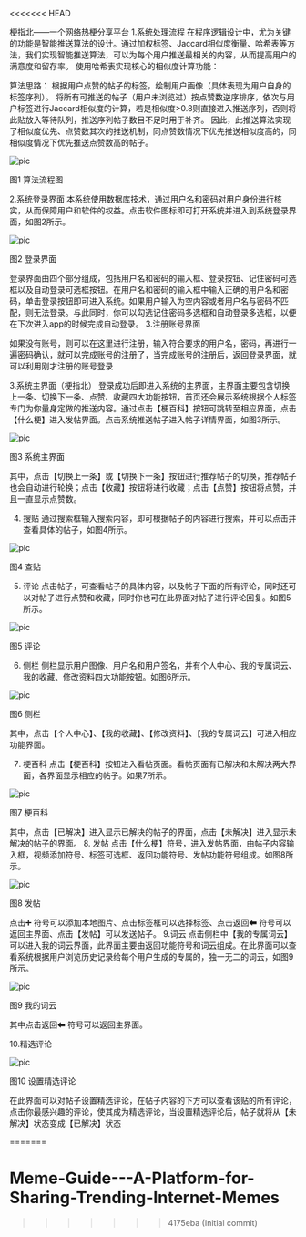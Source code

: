 <<<<<<< HEAD

梗指北——一个网络热梗分享平台
1.系统处理流程
在程序逻辑设计中，尤为关键的功能是智能推送算法的设计。通过加权标签、Jaccard相似度衡量、哈希表等方法，我们实现智能推送算法，可以为每个用户推送最相关的内容，从而提高用户的满意度和留存率。
使用哈希表实现核心的相似度计算功能：
 
算法思路：
根据用户点赞的帖子的标签，绘制用户画像（具体表现为用户自身的标签序列）。
将所有可推送的帖子（用户未浏览过）按点赞数逆序排序，依次与用户标签进行Jaccard相似度的计算，若是相似度>0.8则直接进入推送序列，否则将此贴放入等待队列，推送序列帖子数目不足时用于补齐。
因此，此推送算法实现了相似度优先、点赞数其次的推送机制，同点赞数情况下优先推送相似度高的，同相似度情况下优先推送点赞数高的帖子。
 
![pic](./pictures/algorithm.png "pic")

图1 算法流程图

2.系统登录界面
本系统使用数据库技术，通过用户名和密码对用户身份进行核实，从而保障用户和软件的权益。点击软件图标即可打开系统并进入到系统登录界面，如图2所示。

![pic](./pictures/login.png "pic")

图2 登录界面

登录界面由四个部分组成，包括用户名和密码的输入框、登录按钮、记住密码可选框以及自动登录可选框按钮。在用户名和密码的输入框中输入正确的用户名和密码，单击登录按钮即可进入系统。如果用户输入为空内容或者用户名与密码不匹配，则无法登录。与此同时，你可以勾选记住密码多选框和自动登录多选框，以便在下次进入app的时候完成自动登录。
3.注册账号界面
 

如果没有账号，则可以在这里进行注册，输入符合要求的用户名，密码，再进行一遍密码确认，就可以完成账号的注册了，当完成账号的注册后，返回登录界面，就可以利用刚才注册的账号登录

3.系统主界面（梗指北）
登录成功后即进入系统的主界面，主界面主要包含切换上一条、切换下一条、点赞、收藏四大功能按钮，首页还会展示系统根据个人标签专门为你量身定做的推送内容。通过点击【梗百科】按钮可跳转至相应界面，点击【什么梗】进入发帖界面。点击系统推送帖子进入帖子详情界面，如图3所示。


![pic](./pictures/home.png "pic")

图3 系统主界面

其中，点击【切换上一条】或【切换下一条】按钮进行推荐帖子的切换，推荐帖子也会自动进行轮换；点击【收藏】按钮将进行收藏；点击【点赞】按钮将点赞，并且一直显示点赞数。

4.	搜贴
通过搜索框输入搜索内容，即可根据帖子的内容进行搜索，并可以点击并查看具体的帖子，如图4所示。

![pic](./pictures/4_search.png "pic")

图4 查贴

5.	评论
  点击帖子，可查看帖子的具体内容，以及帖子下面的所有评论，同时还可以对帖子进行点赞和收藏，同时你也可在此界面对帖子进行评论回复。如图5所示。


![pic](./pictures/5_comments.png "pic")

图5 评论

6.	侧栏
侧栏显示用户图像、用户名和用户签名，并有个人中心、我的专属词云、我的收藏、修改资料四大功能按钮。如图6所示。

![pic](./pictures/6_side.png "pic")

图6 侧栏

其中，点击【个人中心】、【我的收藏】、【修改资料】、【我的专属词云】可进入相应功能界面。

7.	梗百科
  点击【梗百科】按钮进入看帖页面。看帖页面有已解决和未解决两大界面，各界面显示相应的帖子。如果7所示。
 
![pic](./pictures/7_meme_dic.png "pic")

图7 梗百科

其中，点击【已解决】进入显示已解决的帖子的界面，点击【未解决】进入显示未解决的帖子的界面。
8.	发帖
点击【什么梗】符号，进入发帖界面，由帖子内容输入框，视频添加符号、标签可选框、返回功能符号、发帖功能符号组成。如图8所示。

![pic](./pictures/8_promote.png "pic")

图8 发帖

点击➕ 符号可以添加本地图片、点击标签框可以选择标签、点击返回⬅ 符号可以返回主界面、点击【发帖】可以发送帖子。
9.词云
  点击侧栏中【我的专属词云】可以进入我的词云界面，此界面主要由返回功能符号和词云组成。在此界面可以查看系统根据用户浏览历史记录给每个用户生成的专属的，独一无二的词云，如图9所示。

![pic](./pictures/9_cloud.png "pic")

图9 我的词云

其中点击返回⬅ 符号可以返回主界面。

10.精选评论

![pic](./pictures/10_mark.png "pic")

图10 设置精选评论

在此界面可以对帖子设置精选评论，在帖子内容的下方可以查看该贴的所有评论，点击你最感兴趣的评论，使其成为精选评论，当设置精选评论后，帖子就将从【未解决】状态变成【已解决】状态




=======

# Meme-Guide---A-Platform-for-Sharing-Trending-Internet-Memes
>>>>>>> 4175eba (Initial commit)
